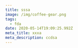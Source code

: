 ```yaml
---
title: sssa
image: /img/coffee-gear.png
tags:
  - fda
date: 2020-05-14T19:09:25.992Z
meta_title: xxxa
meta_description: ccdsa
---
```


